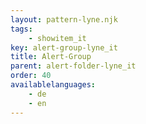 ```yaml
---
layout: pattern-lyne.njk
tags: 
    - showitem_it
key: alert-group-lyne_it
title: Alert-Group
parent: alert-folder-lyne_it
order: 40
availablelanguages: 
    - de
    - en
---
```

